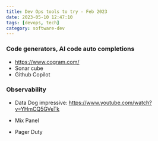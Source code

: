 ```yaml
---
title: Dev Ops tools to try - Feb 2023
date: 2023-05-10 12:47:10
tags: [devops, tech]
category: software-dev
---
```





### Code generators, AI code auto completions 

- https://www.cogram.com/
- Sonar cube
- Github Copilot


### Observability 

- Data Dog
impressive: https://www.youtube.com/watch?v=YHmCQ5GVeTk

- Mix Panel
- Pager Duty

